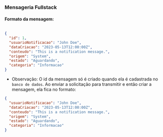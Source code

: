 ### Mensageria Fullstack


#### Formato da mensagem: 
```json 

{
  "id": 1,
  "usuarioNotificacao": "John Doe",
  "dataCriacao": "2023-05-13T12:00:00Z",
  "conteudo": "This is a notification message.",
  "origem": "System",
  "estado": "Aguardando",
  "categoria": "Informacao"
}

```

- Observação: O id da mensagem só é criado quando ela é cadastrada no `banco de dados`. Ao enviar a solicitação para transmitir e então criar a mensagem, ela fica no formato: 

```json
{
  "usuarioNotificacao": "John Doe",
  "dataCriacao": "2023-05-13T12:00:00Z",
  "conteudo": "This is a notification message.",
  "origem": "System",
  "estado": "Aguardando",
  "categoria": "Informacao"
}

```